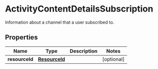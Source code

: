 

# ActivityContentDetailsSubscription

Information about a channel that a user subscribed to.

## Properties

Name | Type | Description | Notes
------------ | ------------- | ------------- | -------------
**resourceId** | [**ResourceId**](ResourceId.md) |  |  [optional]



